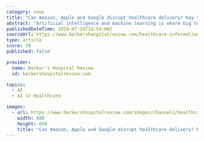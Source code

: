 ```yaml
---
category: news
title: "Can Amazon, Apple and Google disrupt healthcare delivery? Key thoughts from 4 health system IT execs"
abstract: "Artificial intelligence and machine learning is where big tech partners can work with big healthcare. It will take further innovation and partnership, but whether it's from the EHR or imaging perspective, we can use technology to drive innovation and push ..."
publishedDateTime: 2019-07-24T14:54:00Z
sourceUrl: https://www.beckershospitalreview.com/healthcare-information-technology/can-amazon-apple-and-google-disrupt-healthcare-delivery-key-thoughts-from-4-health-system-it-execs.html
type: article
score: 39
published: false

provider:
  name: Becker's Hospital Review
  id: beckershospitalreview.com

topics:
  - AI
  - AI in Healthcare

images:
  - url: https://www.beckershospitalreview.com/images/channels/healthcare-information-technology/6.jpg
    width: 800
    height: 600
    title: "Can Amazon, Apple and Google disrupt healthcare delivery? Key thoughts from 4 health system IT execs"
---
```


